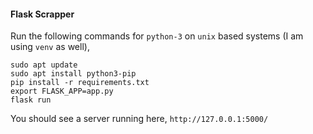 #### Flask Scrapper

Run the following commands for `python-3` on `unix` based systems (I am using `venv` as well),

    sudo apt update
    sudo apt install python3-pip
    pip install -r requirements.txt
    export FLASK_APP=app.py
    flask run
You should see a server running here, `http://127.0.0.1:5000/`

